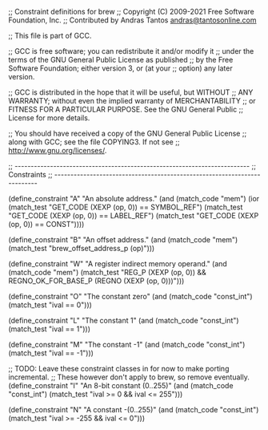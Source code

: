 ;; Constraint definitions for brew
;; Copyright (C) 2009-2021 Free Software Foundation, Inc.
;; Contributed by Andras Tantos <andras@tantosonline.com>

;; This file is part of GCC.

;; GCC is free software; you can redistribute it and/or modify it
;; under the terms of the GNU General Public License as published
;; by the Free Software Foundation; either version 3, or (at your
;; option) any later version.

;; GCC is distributed in the hope that it will be useful, but WITHOUT
;; ANY WARRANTY; without even the implied warranty of MERCHANTABILITY
;; or FITNESS FOR A PARTICULAR PURPOSE.  See the GNU General Public
;; License for more details.

;; You should have received a copy of the GNU General Public License
;; along with GCC; see the file COPYING3.  If not see
;; <http://www.gnu.org/licenses/>.

;; -------------------------------------------------------------------------
;; Constraints
;; -------------------------------------------------------------------------

(define_constraint "A"
  "An absolute address."
  (and (match_code "mem")
       (ior (match_test "GET_CODE (XEXP (op, 0)) == SYMBOL_REF")
	    (match_test "GET_CODE (XEXP (op, 0)) == LABEL_REF")
	    (match_test "GET_CODE (XEXP (op, 0)) == CONST"))))

(define_constraint "B"
  "An offset address."
  (and (match_code "mem")
       (match_test "brew_offset_address_p (op)")))

(define_constraint "W"
  "A register indirect memory operand."
  (and (match_code "mem")
       (match_test "REG_P (XEXP (op, 0))
		    && REGNO_OK_FOR_BASE_P (REGNO (XEXP (op, 0)))")))

(define_constraint "O"
  "The constant zero"
  (and (match_code "const_int")
       (match_test "ival == 0")))

(define_constraint "L"
  "The constant 1"
  (and (match_code "const_int")
       (match_test "ival == 1")))

(define_constraint "M"
  "The constant -1"
  (and (match_code "const_int")
       (match_test "ival == -1")))

;; TODO: Leave these constraint classes in for now to make porting incremental.
;;       These however don't apply to brew, so remove eventually.
(define_constraint "I"
  "An 8-bit constant (0..255)"
  (and (match_code "const_int")
       (match_test "ival >= 0 && ival <= 255")))

(define_constraint "N"
  "A constant -(0..255)"
  (and (match_code "const_int")
       (match_test "ival >= -255 && ival <= 0")))
